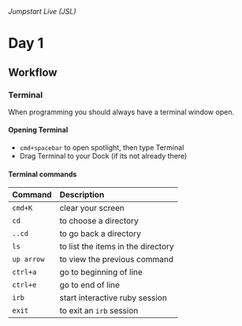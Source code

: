_Jumpstart Live (JSL)_
# Day 1
## Workflow

### Terminal
When programming you should always have a terminal window open.

#### Opening Terminal
* `cmd+spacebar` to open spotlight, then type Terminal
* Drag Terminal to your Dock (if its not already there)

#### Terminal commands

| Command | Description |
| :--- | :--- |
| `cmd+K` | clear your screen |
| `cd` | to choose a directory |
| `..cd` | to go back a directory |
| `ls` | to list the items in the directory |
| `up arrow` | to view the previous command |
| `ctrl+a` | go to beginning of line |
| `ctrl+e` | go to end of line |
| `irb` | start interactive ruby session |
| `exit` | to exit an `irb` session |
